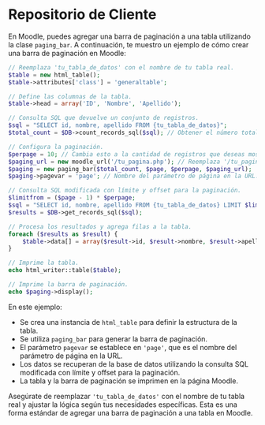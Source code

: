 # Repositorio de Cliente

En Moodle, puedes agregar una barra de paginación a una tabla utilizando la clase `paging_bar`. A continuación, te muestro un ejemplo de cómo crear una barra de paginación en Moodle:

```php
// Reemplaza 'tu_tabla_de_datos' con el nombre de tu tabla real.
$table = new html_table();
$table->attributes['class'] = 'generaltable';

// Define las columnas de la tabla.
$table->head = array('ID', 'Nombre', 'Apellido');

// Consulta SQL que devuelve un conjunto de registros.
$sql = "SELECT id, nombre, apellido FROM {tu_tabla_de_datos}";
$total_count = $DB->count_records_sql($sql); // Obtener el número total de registros.

// Configura la paginación.
$perpage = 10; // Cambia esto a la cantidad de registros que deseas mostrar por página.
$paging_url = new moodle_url('/tu_pagina.php'); // Reemplaza '/tu_pagina.php' con la URL de tu página actual.
$paging = new paging_bar($total_count, $page, $perpage, $paging_url);
$paging->pagevar = 'page'; // Nombre del parámetro de página en la URL.

// Consulta SQL modificada con límite y offset para la paginación.
$limitfrom = ($page - 1) * $perpage;
$sql = "SELECT id, nombre, apellido FROM {tu_tabla_de_datos} LIMIT $limitfrom, $perpage";
$results = $DB->get_records_sql($sql);

// Procesa los resultados y agrega filas a la tabla.
foreach ($results as $result) {
    $table->data[] = array($result->id, $result->nombre, $result->apellido);
}

// Imprime la tabla.
echo html_writer::table($table);

// Imprime la barra de paginación.
echo $paging->display();
```

En este ejemplo:

- Se crea una instancia de `html_table` para definir la estructura de la tabla.
- Se utiliza `paging_bar` para generar la barra de paginación.
- El parámetro `pagevar` se establece en `'page'`, que es el nombre del parámetro de página en la URL.
- Los datos se recuperan de la base de datos utilizando la consulta SQL modificada con límite y offset para la paginación.
- La tabla y la barra de paginación se imprimen en la página Moodle.

Asegúrate de reemplazar `'tu_tabla_de_datos'` con el nombre de tu tabla real y ajustar la lógica según tus necesidades específicas. Esta es una forma estándar de agregar una barra de paginación a una tabla en Moodle.
